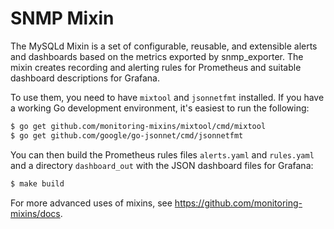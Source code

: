 # SNMP Mixin

The MySQLd Mixin is a set of configurable, reusable, and extensible alerts and
dashboards based on the metrics exported by snmp_exporter. The mixin creates
recording and alerting rules for Prometheus and suitable dashboard descriptions
for Grafana.

To use them, you need to have `mixtool` and `jsonnetfmt` installed. If you
have a working Go development environment, it's easiest to run the following:
```bash
$ go get github.com/monitoring-mixins/mixtool/cmd/mixtool
$ go get github.com/google/go-jsonnet/cmd/jsonnetfmt
```

You can then build the Prometheus rules files `alerts.yaml` and
`rules.yaml` and a directory `dashboard_out` with the JSON dashboard files
for Grafana:
```sh
$ make build
```

For more advanced uses of mixins, see
https://github.com/monitoring-mixins/docs.
